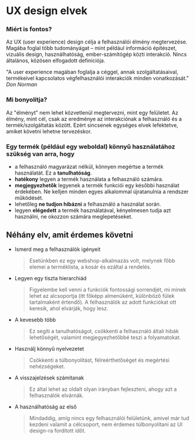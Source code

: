 # **UX design elvek**

### Miért is fontos?

Az UX (user experience) design célja a felhasználói élmény megtervezése. Magába foglal több tudományágat – mint például információ építészet, vizuális design, használhatóság, ember-számítógép közti interakció. Nincs általános, közösen elfogadott definíciója.

"A user experience magában foglalja a céggel, annak szolgáltatásaival, termékeivel kapcsolatos végfelhasználói interakciók minden vonatkozását." *Don Norman*

### Mi bonyolítja?

Az "élményt" nem lehet közvetlenül megtervezni, mint egy felületet. Az élmény, mint cél, csak az eredménye az interakciónak a felhasználó és a termék/szolgáltatás között. Ezért sincsenek egységes elvek lefektetve, amiket követni lehetne tervezéskor.

### Egy termék (például egy weboldal) könnyű használatához szükség van arra, hogy

- a felhasználó magyarázat nélkül, könnyen megértse a termék használatát. Ez a **tanulhatóság**.
- **hatékony** legyen a termék használata a felhasználó számára.
- **megjegyezhetők** legyenek a termék funkciói egy későbbi használat érdekében. Ne kelljen minden egyes alkalommal újratanulnia a rendszer működését.
- lehetőleg **ne tudjon hibázni** a felhasználó a használat során.
- legyen **elégedett** a termék használatával, kényelmesen tudja azt használni, ne okozzon számára meglepetéseket.

## Néhány elv, amit érdemes követni

- Ismerd meg a felhasználók igényeit
  > Esetünkben ez egy webshop-alkalmazás volt, melynek főbb elemei a terméklista, a kosár és ezáltal a rendelés.
- Legyen egy tiszta hierarchiád
  > Figyelembe kell venni a funkciók fontossági sorrendjét, mi minek lehet az alcsoportja (itt főképp almenüként, különböző fülek tartalmaként értendő). A felhasználók az adott funkciókat ott keresik, ahol elvárják, hogy lesz.
- A kevesebb több
  > Ez segíti a tanulhatóságot, csökkenti a felhasználó általi hibák lehetőségét, valamint megjegyezhetőbbé teszi a folyamatokat.
- Használj könnyű nyelvezetet
  > Csökkenti a túlbonyolítást, félreérthetőséget és megértési nehézségeket.
- A visszajelzések számítanak
  > Ez által lehet az oldalt olyan irányban fejleszteni, ahogy azt a felhasználók elvárnák.
- A használhatóság az első
  > Mindaddig, amíg nincs egy felhasználói felületünk, amivel már tud kezdeni valamit a célcsoport, nem érdemes túlbonyolítani az UI design-ra fordított időt.
 

